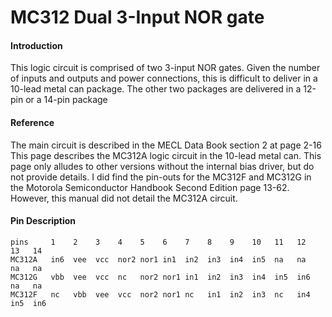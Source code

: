 # MC312 Dual 3-Input NOR gate

#### Introduction

This logic circuit is comprised of two 3-input NOR gates.
Given the number of inputs and outputs and power connections, this is difficult to deliver in a 10-lead metal can package.
The other two packages are delivered in a 12-pin or a 14-pin package

#### Reference

The main circuit is described in the MECL Data Book section 2 at page 2-16
This page describes the MC312A logic circuit in the 10-lead metal can.
This page only alludes to other versions without the internal bias driver, but do not provide details.
I did find the pin-outs for the MC312F and MC312G in the Motorola Semiconductor Handbook Second Edition page 13-62.
However, this manual did not detail the MC312A circuit.

#### Pin Description

```
pins     1    2    3    4    5    6    7    8    9    10   11   12   13   14
MC312A   in6  vee  vcc  nor2 nor1 in1  in2  in3  in4  in5  na   na   na   na
MC312G   vbb  vee  vcc  nc   nor2 nor1 in1  in2  in3  in4  in5  in6  na   na
MC312F   nc   vbb  vee  vcc  nor2 nor1 nc   in1  in2  in3  nc   in4  in5  in6
```
